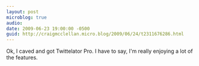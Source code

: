 ```yaml
---
layout: post
microblog: true
audio: 
date: 2009-06-23 19:00:00 -0500
guid: http://craigmcclellan.micro.blog/2009/06/24/t2311676286.html
---
```

Ok, I caved and got Twittelator Pro. I have to say, I'm really enjoying a lot of the features.
